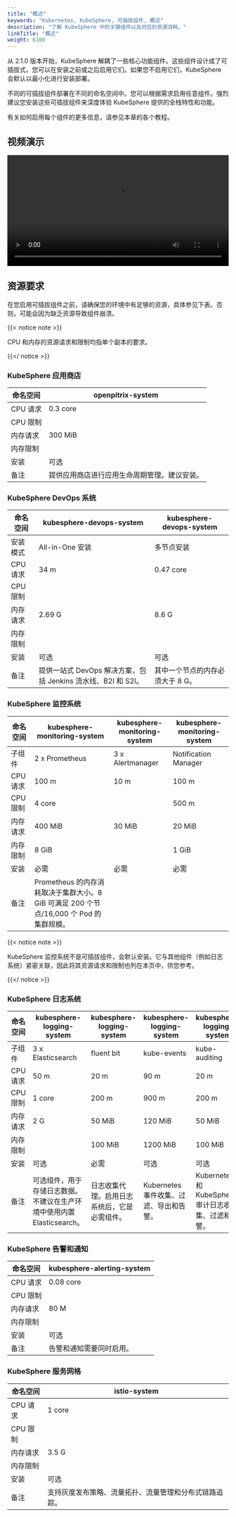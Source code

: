 ```yaml
---
title: "概述"
keywords: "Kubernetes, KubeSphere, 可插拔组件, 概述"
description: "了解 KubeSphere 中的关键组件以及对应的资源消耗。"
linkTitle: "概述"
weight: 6100
---
```


从 2.1.0 版本开始，KubeSphere 解耦了一些核心功能组件。这些组件设计成了可插拔式，您可以在安装之前或之后启用它们。如果您不启用它们，KubeSphere 会默认以最小化进行安装部署。

不同的可插拔组件部署在不同的命名空间中。您可以根据需求启用任意组件。强烈建议您安装这些可插拔组件来深度体验 KubeSphere 提供的全栈特性和功能。

有关如何启用每个组件的更多信息，请参见本章的各个教程。

## 视频演示

<video controls="controls" style="width: 100% !important; height: auto !important;">
  <source type="video/mp4" src="https://kubesphere-community.pek3b.qingstor.com/videos/KubeSphere-v3.1.x-tutorial-videos/zh/KS311_200P002C202109_%E5%90%AF%E7%94%A8%E5%8F%AF%E6%8F%92%E6%8B%94%E7%BB%84%E4%BB%B6.mp4">
</video>

## 资源要求

在您启用可插拔组件之前，请确保您的环境中有足够的资源，具体参见下表。否则，可能会因为缺乏资源导致组件崩溃。

{{< notice note >}}

CPU 和内存的资源请求和限制均指单个副本的要求。

{{</ notice >}}

### KubeSphere 应用商店

| 命名空间 | openpitrix-system                            |
| -------- | -------------------------------------------- |
| CPU 请求 | 0.3 core                                     |
| CPU 限制 |                                              |
| 内存请求 | 300 MiB                                      |
| 内存限制 |                                              |
| 安装     | 可选                                         |
| 备注     | 提供应用商店进行应用生命周期管理。建议安装。 |

### KubeSphere DevOps 系统

| 命名空间 | kubesphere-devops-system                                     | kubesphere-devops-system         |
| -------- | ------------------------------------------------------------ | -------------------------------- |
| 安装模式 | All-in-One 安装                                              | 多节点安装                       |
| CPU 请求 | 34 m                                                         | 0.47 core                        |
| CPU 限制 |                                                              |                                  |
| 内存请求 | 2.69 G                                                       | 8.6 G                            |
| 内存限制 |                                                              |                                  |
| 安装     | 可选                                                         | 可选                             |
| 备注     | 提供一站式 DevOps 解决方案，包括 Jenkins 流水线、B2I 和 S2I。 | 其中一个节点的内存必须大于 8 G。 |

### KubeSphere 监控系统

| 命名空间 | kubesphere-monitoring-system                                 | kubesphere-monitoring-system | kubesphere-monitoring-system |
| -------- | ------------------------------------------------------------ | ---------------------------- | ---------------------------- |
| 子组件   | 2 x Prometheus                                               | 3 x Alertmanager             | Notification Manager         |
| CPU 请求 | 100 m                                                        | 10 m                         | 100 m                        |
| CPU 限制 | 4 core                                                       |                              | 500 m                        |
| 内存请求 | 400 MiB                                                      | 30 MiB                       | 20 MiB                       |
| 内存限制 | 8 GiB                                                        |                              | 1 GiB                        |
| 安装     | 必需                                                         | 必需                         | 必需                         |
| 备注     | Prometheus 的内存消耗取决于集群大小。8 GiB 可满足 200 个节点/16,000 个 Pod 的集群规模。 |                              |                              |

{{< notice note >}}

KubeSphere 监控系统不是可插拔组件，会默认安装。它与其他组件（例如日志系统）紧密关联，因此将其资源请求和限制也列在本页中，供您参考。

{{</ notice >}} 

### KubeSphere 日志系统

| 命名空间 | kubesphere-logging-system                                    | kubesphere-logging-system                    | kubesphere-logging-system               | kubesphere-logging-system                           |
| -------- | ------------------------------------------------------------ | -------------------------------------------- | --------------------------------------- | --------------------------------------------------- |
| 子组件   | 3 x Elasticsearch                                            | fluent bit                                   | kube-events                             | kube-auditing                                       |
| CPU 请求 | 50 m                                                         | 20 m                                         | 90 m                                    | 20 m                                                |
| CPU 限制 | 1 core                                                       | 200 m                                        | 900 m                                   | 200 m                                               |
| 内存请求 | 2 G                                                          | 50 MiB                                       | 120 MiB                                 | 50 MiB                                              |
| 内存限制 |                                                              | 100 MiB                                      | 1200 MiB                                | 100 MiB                                             |
| 安装     | 可选                                                         | 必需                                         | 可选                                    | 可选                                                |
| 备注     | 可选组件，用于存储日志数据。不建议在生产环境中使用内置 Elasticsearch。 | 日志收集代理。启用日志系统后，它是必需组件。 | Kubernetes 事件收集、过滤、导出和告警。 | Kubernetes 和 KubeSphere 审计日志收集、过滤和告警。 |

### KubeSphere 告警和通知

| 命名空间 | kubesphere-alerting-system |
| -------- | -------------------------- |
| CPU 请求 | 0.08 core                  |
| CPU 限制 |                            |
| 内存请求 | 80 M                       |
| 内存限制 |                            |
| 安装     | 可选                       |
| 备注     | 告警和通知需要同时启用。   |

### KubeSphere 服务网格

| 命名空间 | istio-system                                           |
| -------- | ------------------------------------------------------ |
| CPU 请求 | 1 core                                                 |
| CPU 限制 |                                                        |
| 内存请求 | 3.5 G                                                  |
| 内存限制 |                                                        |
| 安装     | 可选                                                   |
| 备注     | 支持灰度发布策略、流量拓扑、流量管理和分布式链路追踪。 |
